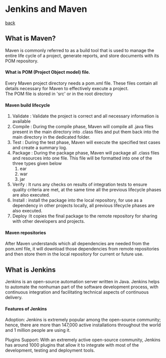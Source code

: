 # Jenkins and Maven

[back](Introduction.md)

## What is Maven?

Maven is commonly referred to as a build tool that is used to manage the entire life cycle of a project, 
generate reports, and store documents with its POM repository.


#### What is POM (Project Object model) file.

Every Maven project directory needs a pom.xml file. These files contain all details necessary for Maven to effectively execute a project. \
The POM file is stored in 'src' or in the root directory

#### Maven build lifecycle

1. Validate : Validate the project is correct and all necessary information is available
2. Compile : During the compile phase, Maven will compile all .java files present in the main directory into .class files and put them back into the main directory in the dedicated folder.
3. Test : During the test phase, Maven will execute the specified test cases and create a summary log.
4. Package : During the package phase, Maven will package all .class files and resources into one file. This file will be formatted into one of the three types given below
    1. ear
    2. war
    3. jar
5. Verify : It runs any checks on results of integration tests to ensure quality criteria are met, at the same time all the previous lifecycle phases are also executed.
6. Install : install the package into the local repository, for use as a dependency in other projects locally, all previous lifecycle phases are also executed.
7. Deploy :It copies the final package to the remote repository for sharing with other developers and projects.


#### Maven repositories

After Maven understands which all dependencies are needed from the pom.xml file, it will download those dependencies from remote repositories and then store them in the local repository for current or future use.


## What is Jenkins

Jenkins is an open-source automation server written in Java. Jenkins helps to automate the nonhuman part of the software development process, with continuous integration and facilitating technical aspects of continuous delivery.


#### Features of Jenkins

Adoption: Jenkins is extremely popular among the open-source community; hence, there are more than 147,000 active installations throughout the world and 1 million people are using it.

Plugins Support: With an extremely active open-source community, Jenkins has around 1000 plugins that allow it to integrate with most of the development, testing and deployment tools.

